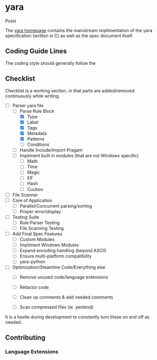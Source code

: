 # yara

Posix 

The [yara homepage](https://virustotal.github.io/yara/) contains the mainstream implimentation of the yara specification (written in C) as well as the spec document itself.

## Coding Guide Lines

The coding style should generally follow the

## Checklist

Checklist is a working section, in that parts are added/removed continuously while writing.


- [ ] Parser yara file
  - [ ] Parse Rule Block
    - [X] Type
    - [X] Label
    - [X] Tags
    - [X] Metadata
    - [X] Patterns
    - [ ] Conditions
  - [ ] Handle Include/Import Pragam
  - [ ] Impliment built in modules (that are not Windows specific)
    - [ ] Math
    - [ ] Time
    - [ ] Magic
    - [ ] Elf 
    - [ ] Hash
    - [ ] Cuckoo
- [ ] File Scanner
- [ ] Core of Application
  - [ ] Parallel/Concurrent parsing/sorting
  - [ ] Proper error/display
- [ ] Testing Suite
  - [ ] Rule Parser Testing
  - [ ] File Scanning Testing
- [ ] Add Final Spec Features
  - [ ] Custom Modules
  - [ ] Impliment Windows Modules
  - [ ] Expand encoding handling (beyond ASCII)
  - [ ] Ensure multi-platform compatibility
  - [ ] yara-python
- [ ] Optimization/Steamline Code/Everything else
  - [ ] Remove unused code/language extensions
  - [ ] Refactor code
  - [ ] Clean up comments & add needed comments
  - [ ] Scan compressed files (ie. yextend)


It is a hastle during development to constantly turn these on and off as needed. 

## Contributing

### Language Extensions
